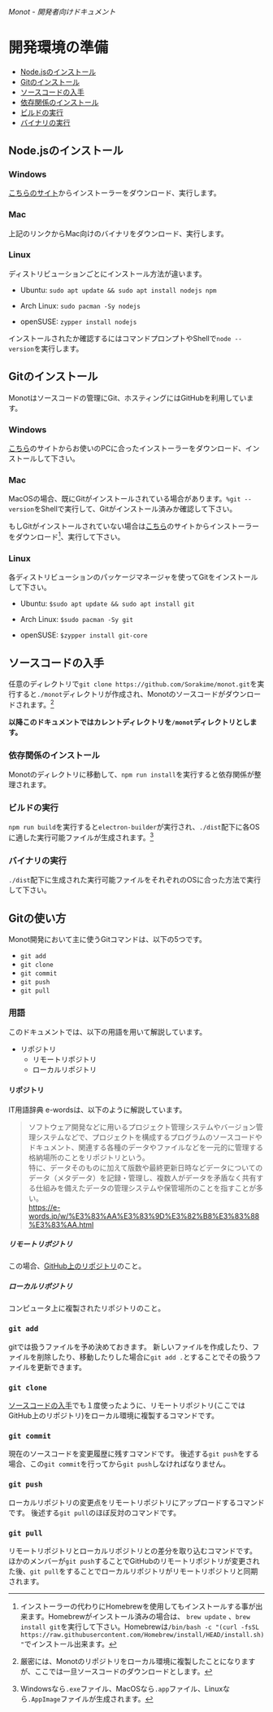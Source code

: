###### Monot - 開発者向けドキュメント
# 開発環境の準備

- [Node.jsのインストール](#Node.jsのインストール)
- [Gitのインストール](#Gitのインストール)
- [ソースコードの入手](#ソースコードの入手)
- [依存関係のインストール](#依存関係のインストール)
- [ビルドの実行](#ビルドの実行)
- [バイナリの実行](#バイナリの実行)

## Node.jsのインストール
### Windows
[こちらのサイト](https://nodejs.org/ja/download/)からインストーラーをダウンロード、実行します。

### Mac
上記のリンクからMac向けのバイナリをダウンロード、実行します。

### Linux
ディストリビューションごとにインストール方法が違います。
- Ubuntu:
  `sudo apt update && sudo apt install nodejs npm`

- Arch Linux:
  `sudo pacman -Sy nodejs`

- openSUSE:
  `zypper install nodejs`

インストールされたか確認するにはコマンドプロンプトやShellで`node --version`を実行します。

## Gitのインストール
Monotはソースコードの管理にGit、ホスティングにはGitHubを利用しています。

### Windows
[こちら](http://git-scm.com/download/win)のサイトからお使いのPCに合ったインストーラーをダウンロード、インストールして下さい。

### Mac
MacOSの場合、既にGitがインストールされている場合があります。`%git --version`をShellで実行して、Gitがインストール済みか確認して下さい。

もしGitがインストールされていない場合は[こちら](https://git-scm.com/download/mac)のサイトからインストーラーをダウンロード[^1]、実行して下さい。

### Linux
各ディストリビューションのパッケージマネージャを使ってGitをインストールして下さい。
- Ubuntu:
  `$sudo apt update && sudo apt install git`

- Arch Linux:
  `$sudo pacman -Sy git`

- openSUSE:
  `$zypper install git-core`

[^1]: インストーラーの代わりにHomebrewを使用してもインストールする事が出来ます。Homebrewがインストール済みの場合は、 `brew update` 、`brew install git`を実行して下さい。Homebrewは`/bin/bash -c "(curl -fsSL https://raw.githubusercontent.com/Homebrew/install/HEAD/install.sh)"`でインストール出来ます。

## ソースコードの入手

任意のディレクトリで`git clone https://github.com/Sorakime/monot.git`を実行すると`./monot`ディレクトリが作成され、Monotのソースコードがダウンロードされます。[^2]

[^2]: 厳密には、Monotのリポジトリをローカル環境に複製したことになりますが、ここでは一旦ソースコードのダウンロードとします。

**以降このドキュメントではカレントディレクトリを`/monot`ディレクトリとします。**

### 依存関係のインストール
Monotのディレクトリに移動して、`npm run install`を実行すると依存関係が整理されます。

### ビルドの実行
`npm run build`を実行すると`electron-builder`が実行され、`./dist`配下に各OSに適した実行可能ファイルが生成されます。[^3]

[^3]: Windowsなら`.exe`ファイル、MacOSなら`.app`ファイル、Linuxなら`.AppImage`ファイルが生成されます。

### バイナリの実行
`./dist`配下に生成された実行可能ファイルをそれぞれのOSに合った方法で実行して下さい。

## Gitの使い方
Monot開発において主に使うGitコマンドは、以下の5つです。
- `git add`
- `git clone`
- `git commit`
- `git push`
- `git pull`

### 用語
このドキュメントでは、以下の用語を用いて解説しています。
- リポジトリ
  - リモートリポジトリ
  - ローカルリポジトリ

#### リポジトリ
IT用語辞典 e-wordsは、以下のように解説しています。
> ソフトウェア開発などに用いるプロジェクト管理システムやバージョン管理システムなどで、プロジェクトを構成するプログラムのソースコードやドキュメント、関連する各種のデータやファイルなどを一元的に管理する格納場所のことをリポジトリという。<br>
> 特に、データそのものに加えて版数や最終更新日時などデータについてのデータ（メタデータ）を記録・管理し、複数人がデータを矛盾なく共有する仕組みを備えたデータの管理システムや保管場所のことを指すことが多い。<br>
https://e-words.jp/w/%E3%83%AA%E3%83%9D%E3%82%B8%E3%83%88%E3%83%AA.html

##### リモートリポジトリ
この場合、[GitHub上のリポジトリ](https://github.com/Sorakime/monot)のこと。

##### ローカルリポジトリ
コンピュータ上に複製されたリポジトリのこと。

### `git add`
gitでは扱うファイルを予め決めておきます。
新しいファイルを作成したり、ファイルを削除したり、移動したりした場合に`git add .`とすることでその扱うファイルを更新できます。

### `git clone`
[ソースコードの入手](#ソースコードの入手)でも１度使ったように、リモートリポジトリ(ここではGitHub上のリポジトリ)をローカル環境に複製するコマンドです。

### `git commit`
現在のソースコードを変更履歴に残すコマンドです。
後述する`git push`をする場合、この`git commit`を行ってから`git push`しなければなりません。

### `git push`
ローカルリポジトリの変更点をリモートリポジトリにアップロードするコマンドです。
後述する`git pull`のほぼ反対のコマンドです。

### `git pull`
リモートリポジトリとローカルリポジトリとの差分を取り込むコマンドです。
ほかのメンバーが`git push`することでGitHubのリモートリポジトリが変更された後、`git pull`をすることでローカルリポジトリがリモートリポジトリと同期されます。

